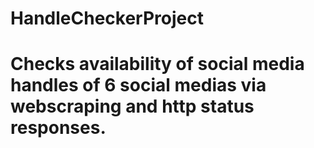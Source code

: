 # HandleCheckerProject
# Checks availability of social media handles of 6 social medias via webscraping and http status responses.

